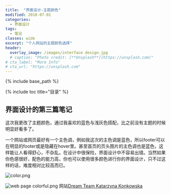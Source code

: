 ```yaml
---
title:  "界面设计-主题颜色"
modified: 2018-07-01 
categories: 
  - 界面设计
tags:
  - 笔记
classes: wide
excerpt: "个人网站的主题颜色选择"
header:
  overlay_image: /images/interface design.jpg
  # caption: "Photo credit: [**Unsplash**](https://unsplash.com)"
# cta_label: "More Info"
# cta_url: "https://unsplash.com"
---
```


{% include base_path %}

{% include toc title="目录" %}


## 界面设计的第三篇笔记

这次我更改了主题颜色，通过我喜欢的蓝色与浅灰色搭配，比之前没有主题的时候明显好看多了。

一个网站或网页最好有一个主色调，例如我这次的主色调是蓝色，所以footer可以在明显的footer或是隐藏在hover里。甚至首页的页头图片的主色调也是蓝色，这样能让人看得舒心，不杂乱。在设计中很保险，界面设计中不容易出错。当然如果你色感很好，配色的能力高，你也可以使用很多颜色进行你的界面设计，只不过这样的话，难度相对比较高而已。

![color.png](https://upload-images.jianshu.io/upload_images/9455364-614bbf5a77bc9f04.png?imageMogr2/auto-orient/strip%7CimageView2/2/w/1240)

![web page colorful.png](https://upload-images.jianshu.io/upload_images/9455364-ec0757510f85fbf6.png?imageMogr2/auto-orient/strip%7CimageView2/2/w/1240)
网站[Dream Team Katarzyna Konkowska](http://www.awwwards.com/web-design-awards/dream-team-katarzyna-konkowska)